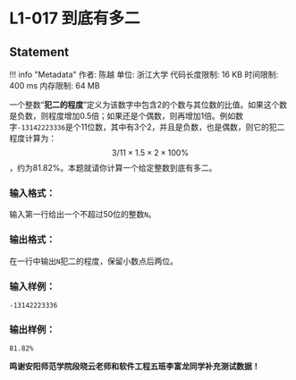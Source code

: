 
# L1-017 到底有多二

## Statement

!!! info "Metadata"
    作者: 陈越
    单位: 浙江大学
    代码长度限制: 16 KB
    时间限制: 400 ms
    内存限制: 64 MB

一个整数“**犯二的程度**”定义为该数字中包含2的个数与其位数的比值。如果这个数是负数，则程度增加0.5倍；如果还是个偶数，则再增加1倍。例如数字`-13142223336`是个11位数，其中有3个2，并且是负数，也是偶数，则它的犯二程度计算为：$$3/11\times 1.5\times 2\times 100\%$$，约为81.82%。本题就请你计算一个给定整数到底有多二。

### 输入格式：

输入第一行给出一个不超过50位的整数`N`。

### 输出格式：

在一行中输出`N`犯二的程度，保留小数点后两位。

### 输入样例：
```plaintext
-13142223336
```

### 输出样例：
```plaintext
81.82%
```

**鸣谢安阳师范学院段晓云老师和软件工程五班李富龙同学补充测试数据！**

